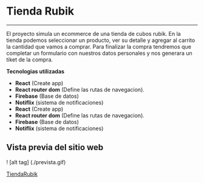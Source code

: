 # Tienda Rubik
***
El proyecto simula un ecommerce de una tienda de cubos rubik. En la tienda podemos seleccionar un producto, ver su detalle y agregar al carrito la cantidad que vamos a comprar. Para finalizar la compra tendremos que completar un formulario con nuestros datos personales y nos generara un tiket de la compra. 


**Tecnologias utilizadas**

- **React** (Create app)
- **React router dom** (Define las rutas de navegacion).
- **Firebase** (Base de datos)
- **Notiflix** (sistema de notificaciones)
- **React** (Create app)
- **React router dom** (Define las rutas de navegacion).
- **Firebase** (Base de datos)
- **Notiflix** (sistema de notificaciones)

## Vista previa del sitio web

! [alt tag] (./prevista.gif)

[TiendaRubik](https://pre-entrega-gaona-correa-hrkx0b89p-gaona21.vercel.app/)